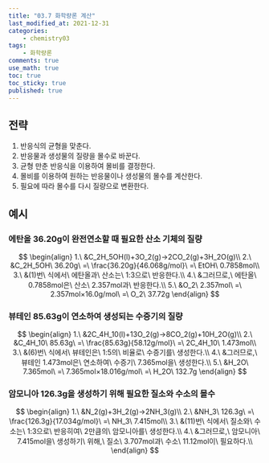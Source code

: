 ```yaml
---
title: "03.7 화학량론 계산"
last_modified_at: 2021-12-31
categories:
    - chemistry03
tags:
    - 화학량론
comments: true
use_math: true
toc: true
toc_sticky: true
published: true
---
```


## 전략

1. 반응식의 균형을 맞춘다.
2. 반응물과 생성물의 질량을 몰수로 바꾼다.
3. 균형 만춘 반응식을 이용하여 몰비를 결정한다.
4. 몰비를 이용하여 원하는 반응물이나 생성물의 몰수를 계산한다.
5. 필요에 따라 몰수를 다시 질량으로 변환한다.

## 예시

### 에탄올 36.20g이 완전연소할 때 필요한 산소 기체의 질량

$$
\begin{align}
1.\ &C_2H_5OH(l)+3O_2(g)→2CO_2(g)+3H_2O(g)\\
2.\ &C_2H_5OH\ 36.20g\ =\ \frac{36.20g}{46.068g/mol}\ =\ EtOH\ 0.7858mol\\
3.\ &(1)번\ 식에서\ 에탄올과\ 산소는\ 1:3으로\ 반응한다.\\
4.\ &그러므로,\ 에탄올\ 0.7858mol은\ 산소\ 2.357mol과\ 반응한다.\\
5.\ &O_2\ 2.357mol\ =\ 2.357mol×16.0g/mol\ =\ O_2\ 37.72g
\end{align}
$$

### 뷰테인 85.63g이 연소하여 생성되는 수증기의 질량

$$
\begin{align}
1.\ &2C_4H_10(l)+13O_2(g)→8CO_2(g)+10H_2O(g)\\
2.\ &C_4H_10\ 85.63g\ =\ \frac{85.63g}{58.12g/mol}\ =\ 2C_4H_10\ 1.473mol\\
3.\ &(6)번\ 식에서\ 뷰테인은\ 1:5의\ 비율로\ 수증기를\ 생성한다.\\
4.\ &그러므로,\ 뷰테인 1.473mol은\ 연소하여\ 수증기\ 7.365mol을\ 생성한다.\\
5.\ &H_2O\ 7.365mol\ =\ 7.365mol×18.016g/mol\ =\ H_2O\ 132.7g
\end{align}
$$

### 암모니아 126.3g을 생성하기 위해 필요한 질소와 수소의 몰수

$$
\begin{align}
1.\ &N_2(g)+3H_2(g)→2NH_3(g)\\
2.\ &NH_3\ 126.3g\ =\ \frac{126.3g}{17.034g/mol}\ =\ NH_3\ 7.415mol\\
3.\ &(11)번\ 식에서\ 질소와\ 수소는\ 1:3으로\ 반응히여\ 2만큼의\ 암모니아를\ 생성한다.\\
4.\ &그러므로,\ 암모니아\ 7.415mol을\ 생성하기\ 위해,\ 질소\ 3.707mol과\ 수소\ 11.12mol이\ 필요하다.\\
\end{align}
$$
